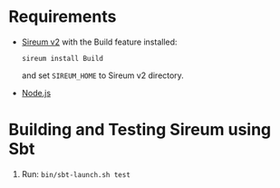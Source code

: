 Requirements
============

* [Sireum v2](http://sireum.org) with the Build feature installed:

  `sireum install Build`

  and set `SIREUM_HOME` to Sireum v2 directory.

* [Node.js](https://nodejs.org)


Building and Testing Sireum using Sbt
=====================================

1. Run: `bin/sbt-launch.sh test`
